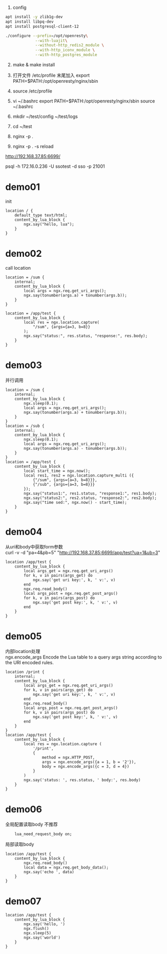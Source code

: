 1. config
```sh
apt install -y zlib1g-dev
apt install libpq-dev
apt install postgresql-client-12

./configure --prefix=/opt/openresty\
             --with-luajit\
             --without-http_redis2_module \
             --with-http_iconv_module \
             --with-http_postgres_module

```

2. make & make install
3. 打开文件 /etc/profile 末尾加入 export PATH=$PATH:/opt/openresty/nginx/sbin 
4. source /etc/profile

5. vi ~/.bashrc export PATH=$PATH:/opt/openresty/nginx/sbin  source ~/.bashrc
6. mkdir ~/test/config ~/test/logs
7. cd ~/test
8. nginx -p .
9. nginx -p . -s reload



http://192.168.37.85:6699/

psql -h 172.16.0.236 -U ssotest -d sso -p 21001


# demo01
init
```
location / {
    default_type text/html;
    content_by_lua_block {
        ngx.say("hello, lua");
    }
}
```

# demo02
call location
```
location = /sum {
    internal;
    content_by_lua_block {
        local args = ngx.req.get_uri_args();
        ngx.say(tonumber(args.a) + tonumber(args.b));
    }
}

location = /app/test {
    content_by_lua_block {
        local res = ngx.location.capture(
            "/sum", {args={a=3, b=8}}
        );
        ngx.say("status:", res.status, "response:", res.body);
    }
}
```

# demo03
并行调用
```
location = /sum {
    internal;
    content_by_lua_block {
        ngx.sleep(0.1);
        local args = ngx.req.get_uri_args();
        ngx.say(tonumber(args.a) + tonumber(args.b));
    }
}
location = /sub {
    internal;
    content_by_lua_block {
        ngx.sleep(0.1);
        local args = ngx.req.get_uri_args();
        ngx.say(tonumber(args.a) - tonumber(args.b));
    }
}
location = /app/test {
    content_by_lua_block {
        local start_time = ngx.now();
        local res1, res2 = ngx.location.capture_multi ({
            {"/sum", {args={a=3, b=8}}},
            {"/sub", {args={a=3, b=8}}}
        });
        ngx.say("status1:", res1.status, "response1:", res1.body);
        ngx.say("status2:", res2.status, "response2:", res2.body);
        ngx.say("time sed:", ngx.now() - start_time);
    }
}
```

# demo04
从uri和body中获取form参数  
curl -v -d "pa=4&pb=5" "http://192.168.37.85:6699/app/test?ua=1&ub=3"  
```
location /app/test {
    content_by_lua_block {
        local args_get = ngx.req.get_uri_args()
        for k, v in pairs(args_get) do
            ngx.say('get uri key:', k, ' v:', v)
        end
        ngx.req.read_body()
        local args_post = ngx.req.get_post_args()
        for k, v in pairs(args_post) do
            ngx.say('get post key:', k, ' v:', v)
        end
    }
}
```

# demo05
内部location处理  
ngx.encode_args    Encode the Lua table to a query args string according to the URI encoded rules.
```
location /print {
    internal;
    content_by_lua_block {
        local args_get = ngx.req.get_uri_args()
        for k, v in pairs(args_get) do
            ngx.say('get uri key:', k, ' v:', v)
        end
        ngx.req.read_body()
        local args_post = ngx.req.get_post_args()
        for k, v in pairs(args_post) do
            ngx.say('get post key:', k, ' v:', v)
        end
    }
}
location /app/test {
    content_by_lua_block {
        local res = ngx.location.capture (
            '/print',
            {
                method = ngx.HTTP_POST,
                args = ngx.encode_args({a = 1, b = '2'}),
                body = ngx.encode_args({c = 3, d = 4})
            }
        )
        ngx.say('status: ', res.status, ' body:', res.body)
    }
}
```

# demo06
全局配置读取body  不推荐
```
    lua_need_request_body on;
```
局部读取body  
```
location /app/test {
    content_by_lua_block {
        ngx.req.read_body()
        local data = ngx.req.get_body_data();
        ngx.say('echo ', data)
    }
}
```

# demo07
```
location /app/test {
    content_by_lua_block {
        ngx.say('hello, ')
        ngx.flush()
        ngx.sleep(5)
        ngx.say('world')
    }
}
```








